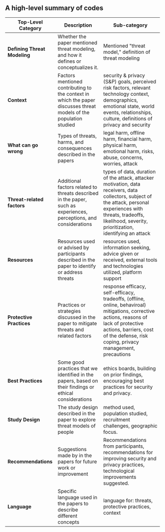 ## A high-level summary of codes

| **Top-Level Category**     | **Description**                                                                                   | **Sub-category**                                                                                                                                               |
|----------------------------|---------------------------------------------------------------------------------------------------|----------------------------------------------------------------------------------------------------------------------------------------------------------------|
| **Defining Threat Modeling**| Whether the paper mentioned threat modeling, and how it defines or conceptualizes it.              | Mentioned "threat model," definition of threat modeling                                           |
| **Context**                | Factors mentioned contributing to the context in which the paper discusses threat models of the population studied                 | security & privacy (S&P) goals, perceived risk factors, relevant technology context, demographics, emotional state, world events, relationships, culture, definitions of privacy and security |
| **What can go wrong**                | Types of threats, harms, and consequences described in the papers                      | legal harm, offline harm, financial harm, physical harm, emotional harm, risks, abuse,  concerns, worries, attack
| **Threat-related factors**                | Additional factors related to threats described in the paper, such as experiences, perceptions, and considerations                      | types of data, duration of the attack, attacker motivation, data receivers, data collectors, subject of the attack,  personal experiences with threats, tradeoffs, likelihood, severity, prioritization, identifying an attack                                          |
| **Resources**              | Resources used or advised by participants described in the paper to identify or address threats                       | resources used, information seeking, advice given or received, external tools and technologies utilized, platform support                                                       |
| **Protective Practices**    | Practices or strategies discussed in the paper to mitigate threats  and related factors                             | response efficacy, self-efficacy, tradeoffs, (offline, online, behaviroal) mitigations, corrective actions, reasons of lack of protective actions, barriers, cost of the defense, risk coping, privacy management, precautions                     |
| **Best Practices**         | Some good practices that we identified in the papers, based on their findings or ethical considerations                            | ethics boards, building on prior findings, encouraging best practices for security and privacy.                                                                |
| **Study Design**           | The study design described in the paper to explore threat models of people                                            | method used, population studied, recruitment challenges, geographic focus.                                                                                     |
| **Recommendations**        | Suggestions made by in the papers for future work or improvement                    | Recommendations from participants, recommendations for improving security and privacy practices, technological improvements suggested.                         |
| **Language**               | Specific language used in the papers to describe different concepts                               | language for: threats, protective practices, context                                                                                                          |
